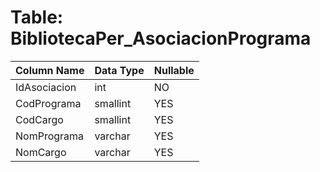# Table: BibliotecaPer_AsociacionPrograma

| Column Name | Data Type | Nullable |
|-------------|-----------|----------|
| IdAsociacion | int | NO |
| CodPrograma | smallint | YES |
| CodCargo | smallint | YES |
| NomPrograma | varchar | YES |
| NomCargo | varchar | YES |
